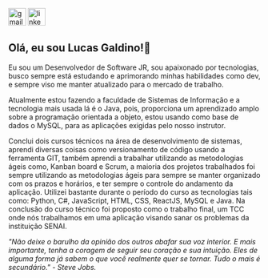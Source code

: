 <a href="lucaas.galdinno@gmail.com"><img src="https://img.shields.io/static/v1?message=Gmail&logo=gmail&label=&color=D14836&logoColor=white&labelColor=&style=for-the-badge" height="35" alt="gmail logo"  /></a> 
<a href="https://www.linkedin.com/in/lucaas-galdinno/"><img src="https://img.shields.io/static/v1?message=LinkedIn&logo=linkedin&label=&color=0077B5&logoColor=white&labelColor=&style=for-the-badge" height="35" alt="linkedin logo" /></a>
##  Olá, eu sou Lucas Galdino!👋

<p>Eu sou um Desenvolvedor de Software JR, sou apaixonado por tecnologias, busco sempre está estudando e aprimorando minhas habilidades como dev, e sempre viso me manter atualizado para o mercado de trabalho.

Atualmente estou fazendo a faculdade de Sistemas de Informação e a tecnologia mais usada lá é o Java, pois, proporciona um aprendizado amplo sobre a programação orientada a objeto, estou usando como base de dados o MySQL, para as aplicações exigidas pelo nosso instrutor. 

Conclui dois cursos técnicos na área de desenvolvimento de sistemas, aprendi diversas coisas como versionamento de código usando a ferramenta GIT, também aprendi a trabalhar utilizando as metodologias ágeis como, Kanban board e Scrum, a maioria dos projetos trabalhados foi sempre utilizando as metodologias ágeis para sempre se manter organizado com os prazos e horários, e ter sempre o controle do andamento da aplicação. Utilizei bastante  durante o período do curso as tecnologias tais como: Python, C#, JavaScript, HTML, CSS, ReactJS, MySQL e Java. Na conclusão do curso técnico foi proposto como o trabalho final, um TCC onde nós trabalhamos em uma aplicação visando sanar os problemas da instituição SENAI.</p>

<i>"Não deixe o barulho da opinião dos outros abafar sua voz interior. E mais importante, tenha a coragem de seguir seu coração e sua intuição. Eles de alguma forma já sabem o que você realmente quer se tornar. Tudo o mais é secundário." - Steve Jobs.<i>
